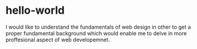 # hello-world

I would like to understand the fundamentals of web design in other to get a proper fundamental background which would enable me to delve in more proffesional aspect of web developemnet.
